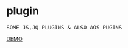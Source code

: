 # plugin
<pre>SOME JS,JQ PLUGINS & ALSO AOS PUGINS</pre>
<a href="https://abdurrobr34l.github.io/plugin/">DEMO</a>
